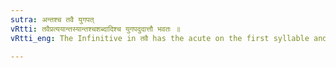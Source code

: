 ```yaml
---
sutra: अन्तश्च तवै युगपत्
vRtti: तवैप्रत्ययान्तस्यान्तश्चशब्दादिश्च युगपदुदात्तौ भवतः ॥
vRtti_eng: The Infinitive in तवै has the acute on the first syllable and on the last syllable at one and the same time.

---
```

